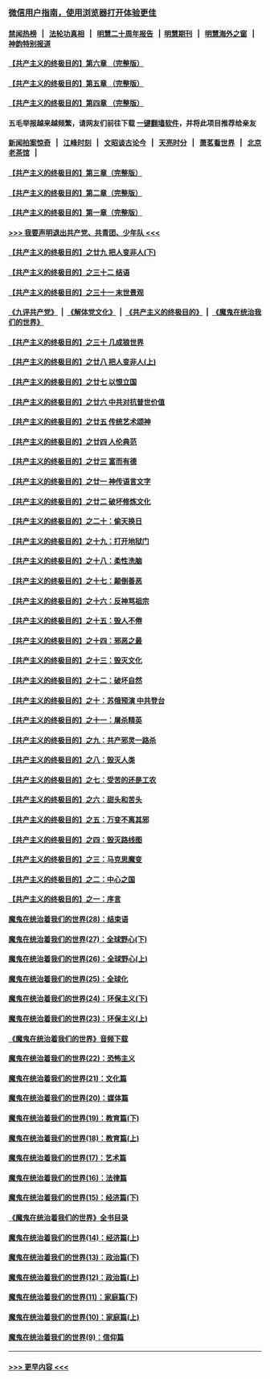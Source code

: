 ### [微信用户指南，使用浏览器打开体验更佳](https://github.com/gfw-breaker/banned-news1/blob/master/indexes/wechat-guide.md?t=0)
#### [禁闻热榜](热点新闻.md?t=0)  &nbsp;&nbsp;|&nbsp;&nbsp; [法轮功真相](https://github.com/gfw-breaker/truth/blob/master/README.md?t=0) &nbsp;&nbsp;|&nbsp;&nbsp; [明慧二十周年报告](https://github.com/gfw-breaker/mh-reports/blob/master/README.md?t=0) &nbsp;&nbsp;|&nbsp;&nbsp;[明慧期刊](https://github.com/gfw-breaker/mh-qikan) &nbsp;&nbsp;|&nbsp;&nbsp; [明慧海外之窗](https://github.com/gfw-breaker/mh-news/blob/master/README.md?t=0) &nbsp;&nbsp;|&nbsp;&nbsp; [神韵特别报道](https://github.com/gfw-breaker/mh-news/blob/master/shenyun.md?t=0)
#### [【共产主义的终极目的】第六章 （完整版）](../pages/nsc422/n11428913.md?t=02032101) 
#### [【共产主义的终极目的】第五章 （完整版）](../pages/nsc422/n11428912.md?t=02032101) 
#### [【共产主义的终极目的】第四章 （完整版）](../pages/nsc422/n11428907.md?t=02032101) 
#### 五毛举报越来越频繁，请网友们前往下载 [一键翻墙软件](https://github.com/gfw-breaker/ssr-accounts)，并将此项目推荐给亲友
#### [新闻拍案惊奇](https://github.com/gfw-breaker/banned-news1/blob/master/pages/link4.md) &nbsp;&nbsp;|&nbsp;&nbsp; [江峰时刻](https://github.com/gfw-breaker/banned-news1/blob/master/pages/link4.md) &nbsp;&nbsp;|&nbsp;&nbsp; [文昭谈古论今](https://github.com/gfw-breaker/banned-news1/blob/master/pages/link4.md) &nbsp;&nbsp;|&nbsp;&nbsp; [天亮时分](https://github.com/gfw-breaker/banned-news1/blob/master/pages/link4.md) &nbsp;&nbsp;|&nbsp;&nbsp; [萧茗看世界](https://github.com/gfw-breaker/banned-news1/blob/master/pages/link4.md) &nbsp;&nbsp;|&nbsp;&nbsp; [北京老茶馆](https://github.com/gfw-breaker/banned-news1/blob/master/pages/link4.md) &nbsp;&nbsp;|&nbsp;&nbsp; 
#### [【共产主义的终极目的】第三章（完整版）](../pages/nsc422/n11428848.md?t=02032101) 
#### [【共产主义的终极目的】第二章（完整版）](../pages/nsc422/n11428831.md?t=02032101) 
#### [【共产主义的终极目的】第一章（完整版）](../pages/nsc422/n11417651.md?t=02032101) 
#### [>>> 我要声明退出共产党、共青团、少年队 <<<](https://github.com/begood0513/goodnews/blob/master/quit/letter.md) 
#### [【共产主义的终极目的】之廿九 把人变非人(下)](../pages/nsc422/n11344140.md?t=02032101) 
#### [【共产主义的终极目的】之三十二 结语](../pages/nsc422/n11360535.md?t=02032101) 
#### [【共产主义的终极目的】之三十一 末世景观](../pages/nsc422/n11351129.md?t=02032101) 
#### [《九评共产党》](https://github.com/begood0513/9ping.md/blob/master/README.md) &nbsp;|&nbsp; [《解体党文化》](../../../../jtdwh.md/blob/master/README.md)  &nbsp;|&nbsp; [《共产主义的终极目的》](../../../../gczydzjmd.md/blob/master/README.md) &nbsp;|&nbsp; [《魔鬼在统治我们的世界》](../../../../mgztzwmdsj.md/blob/master/README.md) 
#### [【共产主义的终极目的】之三十 几成狼世界](../pages/nsc422/n11348280.md?t=02032101) 
#### [【共产主义的终极目的】之廿八 把人变非人(上)](../pages/nsc422/n11340492.md?t=02032101) 
#### [【共产主义的终极目的】之廿七 以恨立国](../pages/nsc422/n11336944.md?t=02032101) 
#### [【共产主义的终极目的】之廿六 中共对抗普世价值](../pages/nsc422/n11324785.md?t=02032101) 
#### [【共产主义的终极目的】之廿五 传统艺术颂神](../pages/nsc422/n11296396.md?t=02032101) 
#### [【共产主义的终极目的】之廿四 人伦典范](../pages/nsc422/n11296397.md?t=02032101) 
#### [【共产主义的终极目的】之廿三 富而有德](../pages/nsc422/n11283598.md?t=02032101) 
#### [【共产主义的终极目的】之廿一 神传语言文字](../pages/nsc422/n11263265.md?t=02032101) 
#### [【共产主义的终极目的】之廿二 破坏修炼文化](../pages/nsc422/n11245728.md?t=02032101) 
#### [【共产主义的终极目的】之二十：偷天换日](../pages/nsc422/n11238846.md?t=02032101) 
#### [【共产主义的终极目的】之十九：打开地狱门](../pages/nsc422/n11206376.md?t=02032101) 
#### [【共产主义的终极目的】之十八：柔性洗脑](../pages/nsc422/n11199994.md?t=02032101) 
#### [【共产主义的终极目的】之十七：颠倒善恶](../pages/nsc422/n11179782.md?t=02032101) 
#### [【共产主义的终极目的】之十六：反神骂祖宗](../pages/nsc422/n11166798.md?t=02032101) 
#### [【共产主义的终极目的】之十五：毁人不倦](../pages/nsc422/n11166792.md?t=02032101) 
#### [【共产主义的终极目的】之十四：邪恶之最](../pages/nsc422/n11150249.md?t=02032101) 
#### [【共产主义的终极目的】之十三：毁灭文化](../pages/nsc422/n11135227.md?t=02032101) 
#### [【共产主义的终极目的】之十二：破坏自然](../pages/nsc422/n11135214.md?t=02032101) 
#### [【共产主义的终极目的】之十：苏俄预演 中共登台](../pages/nsc422/n11118424.md?t=02032101) 
#### [【共产主义的终极目的】之十一：屠杀精英](../pages/nsc422/n11118442.md?t=02032101) 
#### [【共产主义的终极目的】之九：共产邪灵一路杀](../pages/nsc422/n11114139.md?t=02032101) 
#### [【共产主义的终极目的】之八：毁灭人类](../pages/nsc422/n11108503.md?t=02032101) 
#### [【共产主义的终极目的】之七：受苦的还是工农](../pages/nsc422/n11101809.md?t=02032101) 
#### [【共产主义的终极目的】之六：甜头和苦头](../pages/nsc422/n11096971.md?t=02032101) 
#### [【共产主义的终极目的】之五：万变不离其邪](../pages/nsc422/n11091285.md?t=02032101) 
#### [【共产主义的终极目的】之四：毁灭路线图](../pages/nsc422/n11086284.md?t=02032101) 
#### [【共产主义的终极目的】之三：马克思魔变](../pages/nsc422/n11061941.md?t=02032101) 
#### [【共产主义的终极目的】之二：中心之国](../pages/nsc422/n11047728.md?t=02032101) 
#### [【共产主义的终极目的】之一：序言](../pages/nsc422/n11086077.md?t=02032101) 
#### [魔鬼在统治着我们的世界(28)：结束语](../pages/nsc422/n10936246.md?t=02032101) 
#### [魔鬼在统治着我们的世界(27)：全球野心(下)](../pages/nsc422/n10928319.md?t=02032101) 
#### [魔鬼在统治着我们的世界(26)：全球野心(上)](../pages/nsc422/n10900318.md?t=02032101) 
#### [魔鬼在统治着我们的世界(25)：全球化](../pages/nsc422/n10788205.md?t=02032101) 
#### [魔鬼在统治着我们的世界(24)：环保主义(下)](../pages/nsc422/n10695307.md?t=02032101) 
#### [魔鬼在统治着我们的世界(23)：环保主义(上)](../pages/nsc422/n10688613.md?t=02032101) 
#### [《魔鬼在统治着我们的世界》音频下载](../pages/nsc422/n10635553.md?t=02032101) 
#### [魔鬼在统治着我们的世界(22)：恐怖主义](../pages/nsc422/n10614727.md?t=02032101) 
#### [魔鬼在统治着我们的世界(21)：文化篇](../pages/nsc422/n10597706.md?t=02032101) 
#### [魔鬼在统治着我们的世界(20)：媒体篇](../pages/nsc422/n10586579.md?t=02032101) 
#### [魔鬼在统治着我们的世界(19)：教育篇(下)](../pages/nsc422/n10564808.md?t=02032101) 
#### [魔鬼在统治着我们的世界(18)：教育篇(上)](../pages/nsc422/n10526970.md?t=02032101) 
#### [魔鬼在统治着我们的世界(17)：艺术篇](../pages/nsc422/n10499093.md?t=02032101) 
#### [魔鬼在统治着我们的世界(16)：法律篇](../pages/nsc422/n10485969.md?t=02032101) 
#### [魔鬼在统治着我们的世界(15)：经济篇(下)](../pages/nsc422/n10469975.md?t=02032101) 
#### [《魔鬼在统治着我们的世界》全书目录](../pages/nsc422/n10464261.md?t=02032101) 
#### [魔鬼在统治着我们的世界(14)：经济篇(上)](../pages/nsc422/n10457370.md?t=02032101) 
#### [魔鬼在统治着我们的世界(13)：政治篇(下)](../pages/nsc422/n10448270.md?t=02032101) 
#### [魔鬼在统治着我们的世界(12)：政治篇(上)](../pages/nsc422/n10444576.md?t=02032101) 
#### [魔鬼在统治着我们的世界(11)：家庭篇(下)](../pages/nsc422/n10440961.md?t=02032101) 
#### [魔鬼在统治着我们的世界(10)：家庭篇(上)](../pages/nsc422/n10435448.md?t=02032101) 
#### [魔鬼在统治着我们的世界(9)：信仰篇](../pages/nsc422/n10432159.md?t=02032101) 

----
#### [ >>> 更早内容 <<< ](../indexes/nsc422-earlier.md)
